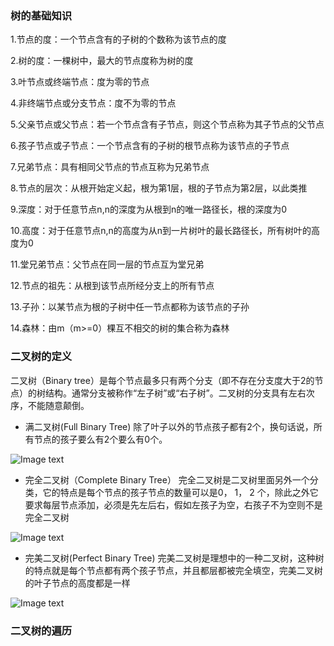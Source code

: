 ### 树的基础知识

1.节点的度：一个节点含有的子树的个数称为该节点的度

2.树的度：一棵树中，最大的节点度称为树的度

3.叶节点或终端节点：度为零的节点

4.非终端节点或分支节点：度不为零的节点

5.父亲节点或父节点：若一个节点含有子节点，则这个节点称为其子节点的父节点

6.孩子节点或子节点：一个节点含有的子树的根节点称为该节点的子节点

7.兄弟节点：具有相同父节点的节点互称为兄弟节点

8.节点的层次：从根开始定义起，根为第1层，根的子节点为第2层，以此类推

9.深度：对于任意节点n,n的深度为从根到n的唯一路径长，根的深度为0

10.高度：对于任意节点n,n的高度为从n到一片树叶的最长路径长，所有树叶的高度为0

11.堂兄弟节点：父节点在同一层的节点互为堂兄弟

12.节点的祖先：从根到该节点所经分支上的所有节点

13.子孙：以某节点为根的子树中任一节点都称为该节点的子孙

14.森林：由m（m>=0）棵互不相交的树的集合称为森林


### 二叉树的定义

   二叉树（Binary tree）是每个节点最多只有两个分支（即不存在分支度大于2的节点）的树结构。通常分支被称作“左子树”或“右子树”。二叉树的分支具有左右次序，不能随意颠倒。
   
   * 满二叉树(Full Binary Tree)
   除了叶子以外的节点孩子都有2个，换句话说，所有节点的孩子要么有2个要么有0个。
   
   ![Image text](https://github.com/Aaronlllao/DataStructure/blob/master/%E6%A0%91/picture/Full-Binary-Tree.png)    
   
   * 完全二叉树（Complete Binary Tree）
   完全二叉树是二叉树里面另外一个分类，它的特点是每个节点的孩子节点的数量可以是0， 1， 2 个，除此之外它要求每层节点添加，必须是先左后右，假如左孩子为空，右孩子不为空则不是完全二叉树    
   
   ![Image text]( https://github.com/Aaronlllao/DataStructure/blob/master/%E6%A0%91/picture/complete-full-trees1.png)   
    
   * 完美二叉树(Perfect Binary Tree)
   完美二叉树是理想中的一种二叉树，这种树的特点就是每个节点都有两个孩子节点，并且都层都被完全填空，完美二叉树的叶子节点的高度都是一样  
   
   ![Image text](https://github.com/Aaronlllao/DataStructure/blob/master/%E6%A0%91/picture/perfect-binary-tree.png)
  
   
### 二叉树的遍历
